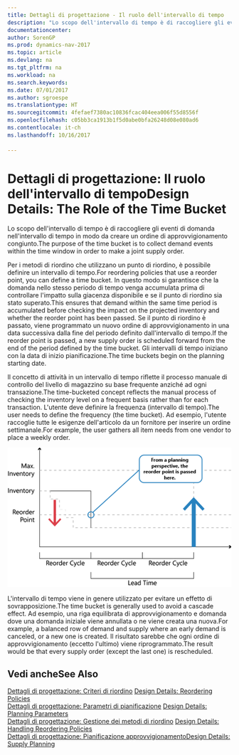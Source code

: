 ```yaml
---
title: Dettagli di progettazione - Il ruolo dell'intervallo di tempo
description: "Lo scopo dell'intervallo di tempo è di raccogliere gli eventi di domanda nell'intervallo di tempo in modo da creare un ordine di approvvigionamento congiunto."
documentationcenter: 
author: SorenGP
ms.prod: dynamics-nav-2017
ms.topic: article
ms.devlang: na
ms.tgt_pltfrm: na
ms.workload: na
ms.search.keywords: 
ms.date: 07/01/2017
ms.author: sgroespe
ms.translationtype: HT
ms.sourcegitcommit: 4fefaef7380ac10836fcac404eea006f55d8556f
ms.openlocfilehash: c05bb3ca1913b1f5d0abe0bfa26248d08e080ad6
ms.contentlocale: it-ch
ms.lasthandoff: 10/16/2017

---
```

# <a name="design-details-the-role-of-the-time-bucket"></a><span data-ttu-id="ba38b-103">Dettagli di progettazione: Il ruolo dell'intervallo di tempo</span><span class="sxs-lookup"><span data-stu-id="ba38b-103">Design Details: The Role of the Time Bucket</span></span>
<span data-ttu-id="ba38b-104">Lo scopo dell'intervallo di tempo è di raccogliere gli eventi di domanda nell'intervallo di tempo in modo da creare un ordine di approvvigionamento congiunto.</span><span class="sxs-lookup"><span data-stu-id="ba38b-104">The purpose of the time bucket is to collect demand events within the time window in order to make a joint supply order.</span></span>  
  
 <span data-ttu-id="ba38b-105">Per i metodi di riordino che utilizzano un punto di riordino, è possibile definire un intervallo di tempo.</span><span class="sxs-lookup"><span data-stu-id="ba38b-105">For reordering policies that use a reorder point, you can define a time bucket.</span></span> <span data-ttu-id="ba38b-106">In questo modo si garantisce che la domanda nello stesso periodo di tempo venga accumulata prima di controllare l'impatto sulla giacenza disponibile e se il punto di riordino sia stato superato.</span><span class="sxs-lookup"><span data-stu-id="ba38b-106">This ensures that demand within the same time period is accumulated before checking the impact on the projected inventory and whether the reorder point has been passed.</span></span> <span data-ttu-id="ba38b-107">Se il punto di riordino è passato, viene programmato un nuovo ordine di approvvigionamento in una data successiva dalla fine del periodo definito dall'intervallo di tempo.</span><span class="sxs-lookup"><span data-stu-id="ba38b-107">If the reorder point is passed, a new supply order is scheduled forward from the end of the period defined by the time bucket.</span></span> <span data-ttu-id="ba38b-108">Gli intervalli di tempo iniziano con la data di inizio pianificazione.</span><span class="sxs-lookup"><span data-stu-id="ba38b-108">The time buckets begin on the planning starting date.</span></span>  
  
 <span data-ttu-id="ba38b-109">Il concetto di attività in un intervallo di tempo riflette il processo manuale di controllo del livello di magazzino su base frequente anziché ad ogni transazione.</span><span class="sxs-lookup"><span data-stu-id="ba38b-109">The time-bucketed concept reflects the manual process of checking the inventory level on a frequent basis rather than for each transaction.</span></span> <span data-ttu-id="ba38b-110">L'utente deve definire la frequenza (intervallo di tempo).</span><span class="sxs-lookup"><span data-stu-id="ba38b-110">The user needs to define the frequency (the time bucket).</span></span> <span data-ttu-id="ba38b-111">Ad esempio, l'utente raccoglie tutte le esigenze dell'articolo da un fornitore per inserire un ordine settimanale.</span><span class="sxs-lookup"><span data-stu-id="ba38b-111">For example, the user gathers all item needs from one vendor to place a weekly order.</span></span>  
  
 ![](media/nav_app_supply_planning_2_reorder_cycle.png "NAV_APP_supply_planning_2_reorder_cycle")  
  
 <span data-ttu-id="ba38b-112">L'intervallo di tempo viene in genere utilizzato per evitare un effetto di sovrapposizione.</span><span class="sxs-lookup"><span data-stu-id="ba38b-112">The time bucket is generally used to avoid a cascade effect.</span></span> <span data-ttu-id="ba38b-113">Ad esempio, una riga equilibrata di approvvigionamento e domanda dove una domanda iniziale viene annullata o ne viene creata una nuova.</span><span class="sxs-lookup"><span data-stu-id="ba38b-113">For example, a balanced row of demand and supply where an early demand is canceled, or a new one is created.</span></span> <span data-ttu-id="ba38b-114">Il risultato sarebbe che ogni ordine di approvvigionamento (eccetto l'ultimo) viene riprogrammato.</span><span class="sxs-lookup"><span data-stu-id="ba38b-114">The result would be that every supply order (except the last one) is rescheduled.</span></span>  
  
## <a name="see-also"></a><span data-ttu-id="ba38b-115">Vedi anche</span><span class="sxs-lookup"><span data-stu-id="ba38b-115">See Also</span></span>  
 <span data-ttu-id="ba38b-116">[Dettagli di progettazione: Criteri di riordino](design-details-reordering-policies.md) </span><span class="sxs-lookup"><span data-stu-id="ba38b-116">[Design Details: Reordering Policies](design-details-reordering-policies.md) </span></span>  
 <span data-ttu-id="ba38b-117">[Dettagli di progettazione: Parametri di pianificazione](design-details-planning-parameters.md) </span><span class="sxs-lookup"><span data-stu-id="ba38b-117">[Design Details: Planning Parameters](design-details-planning-parameters.md) </span></span>  
 <span data-ttu-id="ba38b-118">[Dettagli di progettazione: Gestione dei metodi di riordino](design-details-handling-reordering-policies.md) </span><span class="sxs-lookup"><span data-stu-id="ba38b-118">[Design Details: Handling Reordering Policies](design-details-handling-reordering-policies.md) </span></span>  
 [<span data-ttu-id="ba38b-119">Dettagli di progettazione: Pianificazione approvvigionamento</span><span class="sxs-lookup"><span data-stu-id="ba38b-119">Design Details: Supply Planning</span></span>](design-details-supply-planning.md)
